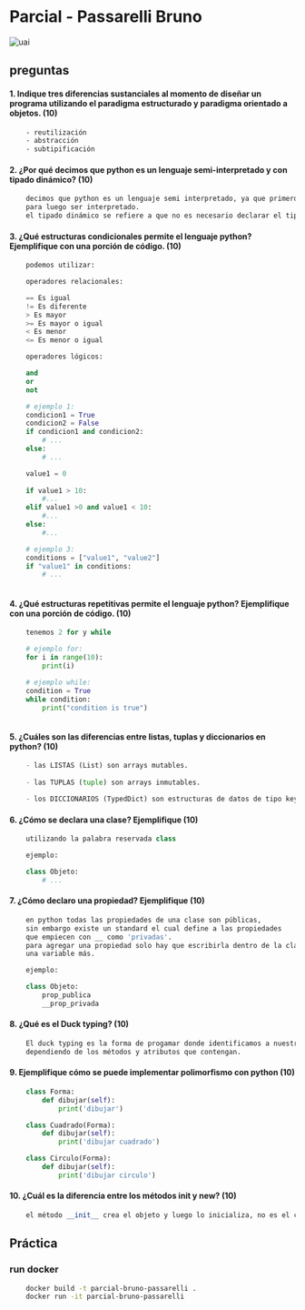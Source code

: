 # Parcial - Passarelli Bruno
![uai](https://ccdfit.com/wp-content/uploads/2019/12/Universidad-Abierta-Interamericana-UAI-01.png)
## preguntas

#### 1. Indique tres diferencias sustanciales al momento de diseñar un programa utilizando el paradigma estructurado y paradigma orientado a objetos. (10)
```txt
    - reutilización
    - abstracción
    - subtipificación
```

#### 2. ¿Por qué decimos que python es un lenguaje semi-interpretado y con tipado dinámico? (10)
```txt
    decimos que python es un lenguaje semi interpretado, ya que primero, el script python se traduce a bytecode que posee la extensión .pyc o .pyo
    para luego ser interpretado.
    el tipado dinámico se refiere a que no es necesario declarar el tipo de dato que va a ser contenido en una variable
```

#### 3. ¿Qué estructuras condicionales permite el lenguaje python? Ejemplifique con una porción de código. (10)
```py
    podemos utilizar:

    operadores relacionales:

    == Es igual
    != Es diferente
    > Es mayor
    >= Es mayor o igual
    < Es menor
    <= Es menor o igual

    operadores lógicos:

    and
    or
    not

    # ejemplo 1:
    condicion1 = True
    condicion2 = False
    if condicion1 and condicion2:
        # ...
    else:
        # ...

    value1 = 0
    
    if value1 > 10:
        #...
    elif value1 >0 and value1 < 10:
        #...
    else:
        #...

    # ejemplo 3:
    conditions = ["value1", "value2"]
    if "value1" in conditions:
        # ...
    
```

#### 4. ¿Qué estructuras repetitivas permite el lenguaje python? Ejemplifique con una porción de código. (10)
```py
    tenemos 2 for y while

    # ejemplo for:
    for i in range(10):
        print(i)

    # ejemplo while:
    condition = True
    while condition:
        print("condition is true")
    
```

#### 5. ¿Cuáles son las diferencias entre listas, tuplas y diccionarios en python? (10)
```py
    - las LISTAS (List) son arrays mutables.
    
    - las TUPLAS (tuple) son arrays inmutables.

    - los DICCIONARIOS (TypedDict) son estructuras de datos de tipo key-value
```

#### 6. ¿Cómo se declara una clase? Ejemplifique (10)
```py
    utilizando la palabra reservada class

    ejemplo:

    class Objeto:
        # ...
```

#### 7. ¿Cómo declaro una propiedad? Ejemplifique (10)
```py
    en python todas las propiedades de una clase son públicas,
    sin embargo existe un standard el cual define a las propiedades
    que empiecen con __ como 'privadas'.
    para agregar una propiedad solo hay que escribirla dentro de la clase como
    una variable más.

    ejemplo:

    class Objeto:
        prop_publica
        __prop_privada
```

#### 8. ¿Qué es el Duck typing? (10)
```txt
    El duck typing es la forma de progamar donde identificamos a nuestros elementos 
    dependiendo de los métodos y atributos que contengan.
```

#### 9. Ejemplifique cómo se puede implementar polimorfismo con python (10)
```py
    class Forma:
        def dibujar(self):
            print('dibujar')

    class Cuadrado(Forma):
        def dibujar(self):
            print('dibujar cuadrado')

    class Circulo(Forma):
        def dibujar(self):
            print('dibujar circulo')

```

#### 10. ¿Cuál es la diferencia entre los métodos init y new? (10)
```py
    el método __init__ crea el objeto y luego lo inicializa, no es el constructor como tal, en cambio el método __new__ sólo construye el objeto.
```

## Práctica

### run docker
```bash
    docker build -t parcial-bruno-passarelli .
    docker run -it parcial-bruno-passarelli
```